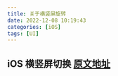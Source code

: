 ```yaml
---
title: 关于横竖屏旋转
date: 2022-12-08 10:19:43
categories: [iOS]
tags: [UI]
---
```


## iOS 横竖屏切换 [原文地址](https://juejin.cn/post/7147133013619376164)

